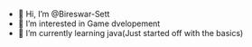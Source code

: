 - 👋 Hi, I’m @Bireswar-Sett
- 👀 I’m interested in Game dvelopement
- 🌱 I’m currently learning java(Just started off with the basics)

<!---
Bireswar-Sett/Bireswar-Sett is a ✨ special ✨ repository because its `README.md` (this file) appears on your GitHub profile.
You can click the Preview link to take a look at your changes.
--->
